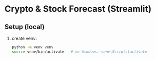 # Crypto & Stock Forecast (Streamlit)

## Setup (local)
1. create venv:
   ```bash
   python -m venv venv
   source venv/bin/activate   # on Windows: venv\Scripts\activate
